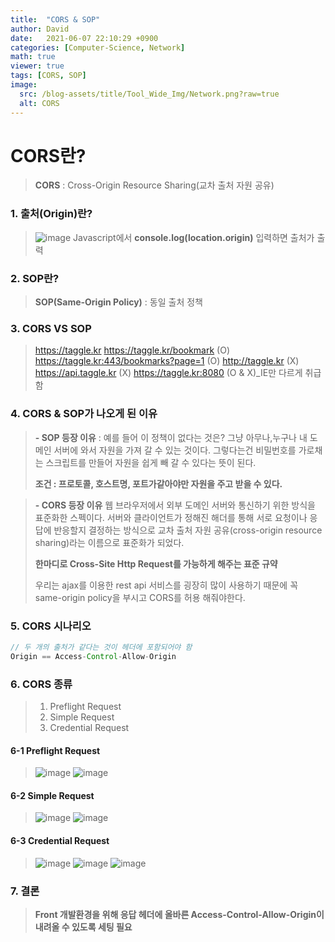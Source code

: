 ```yaml
---
title:  "CORS & SOP"
author: David
date:   2021-06-07 22:10:29 +0900
categories: [Computer-Science, Network]
math: true
viewer: true
tags: [CORS, SOP]
image:
  src: /blog-assets/title/Tool_Wide_Img/Network.png?raw=true
  alt: CORS
---
```


# CORS란?
> **CORS** : Cross-Origin Resource Sharing(교차 출처 자원 공유)  

### 1. 출처(Origin)란?
>![image](https://user-images.githubusercontent.com/66704969/121032115-efd3b780-c7e5-11eb-8ec2-f4c1c15f0293.png)
Javascript에서 **console.log(location.origin)** 입력하면 출처가 출력

### 2. SOP란?
>**SOP(Same-Origin Policy)** : 동일 출처 정책  

### 3. CORS VS SOP
> https://taggle.kr
> https://taggle.kr/bookmark (O)
> https://taggle.kr:443/bookmarks?page=1 (O)
> http://taggle.kr (X)
> https://api.taggle.kr (X)
> https://taggle.kr:8080 (O & X)_IE만 다르게 취급함    

### 4. CORS & SOP가 나오게 된 이유
> **- SOP 등장 이유**
 : 예를 들어 이 정책이 없다는 것은? 그냥 아무나,누구나 내 도메인 서버에 와서 자원을 가져 갈 수 있는 것이다. 그렇다는건 비밀번호를 가로채는 스크립트를 만들어 자원을 쉽게 빼 갈 수 있다는 뜻이 된다.
>
> **조건 : 프로토콜, 호스트명, 포트가같아야만 자원을 주고 받을 수 있다.**

> **- CORS 등장 이유**
 웹 브라우저에서 외부 도메인 서버와 통신하기 위한 방식을 표준화한 스펙이다. 서버와 클라이언트가 정해진 해더를 통해 서로 요청이나 응답에 반응할지 결정하는 방식으로 교차 출처 자원 공유(cross-origin resource sharing)라는 이름으로 표준화가 되었다.
>
> **한마디로 Cross-Site Http Request를 가능하게 해주는 표준 규약** 
>
> 우리는 ajax를 이용한 rest api 서비스를 굉장히 많이 사용하기 때문에 꼭 same-origin policy을 부시고 CORS를 허용 해줘야한다.
>

### 5. CORS 시나리오
```java
// 두 개의 출처가 같다는 것이 헤더에 포함되어야 함
Origin == Access-Control-Allow-Origin
```

### 6. CORS 종류
>1. Preflight Request  
>2. Simple Request
>3. Credential Request


#### 6-1 Preflight Request
>![image](https://user-images.githubusercontent.com/66704969/121037855-c5d0c400-c7ea-11eb-8797-c0fba5c0b1b2.png)
![image](https://user-images.githubusercontent.com/66704969/121038144-02042480-c7eb-11eb-8341-7fbd5e6ee3e0.png)

#### 6-2 Simple Request
>![image](https://user-images.githubusercontent.com/66704969/121040010-8905cc80-c7ec-11eb-9840-20e356730d64.png)
![image](https://user-images.githubusercontent.com/66704969/121040157-a5a20480-c7ec-11eb-884e-e6c695e5887a.png)

#### 6-3 Credential Request
>![image](https://user-images.githubusercontent.com/66704969/121040258-b8b4d480-c7ec-11eb-87db-ec001e28b81f.png)
![image](https://user-images.githubusercontent.com/66704969/121040402-d4b87600-c7ec-11eb-8ede-4daff4bf314b.png)
![image](https://user-images.githubusercontent.com/66704969/121040501-e9950980-c7ec-11eb-828c-fc31b658466f.png)

### 7. 결론
> **Front 개발환경을 위해 응답 헤더에 올바른 Access-Control-Allow-Origin이 내려올 수 있도록 세팅 필요**